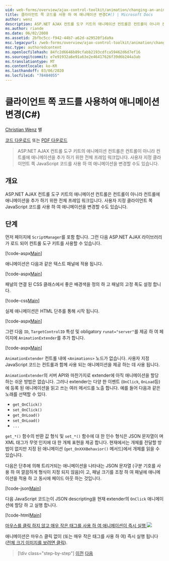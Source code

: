```yaml
---
uid: web-forms/overview/ajax-control-toolkit/animation/changing-an-animation-using-client-side-code-cs
title: 클라이언트 쪽 코드를 사용 하 여 애니메이션 변경C#() | Microsoft Docs
author: wenz
description: ASP.NET AJAX 컨트롤 도구 키트의 애니메이션 컨트롤은 컨트롤이 아니라 컨트롤에 애니메이션을 추가 하기 위한 전체 프레임 워크입니다. 애니메이션을 사용할 수도 있습니다.
ms.author: riande
ms.date: 06/02/2008
ms.assetid: 2bfbc5cc-f942-44b7-a62d-a29520f1da9a
msc.legacyurl: /web-forms/overview/ajax-control-toolkit/animation/changing-an-animation-using-client-side-code-cs
msc.type: authoredcontent
ms.openlocfilehash: 84fc2d6646b89cfabb2193cdfca59462d6d7ef16
ms.sourcegitcommit: e7e91932a6e91a63e2e46417626f39d6b244a3ab
ms.translationtype: MT
ms.contentlocale: ko-KR
ms.lasthandoff: 03/06/2020
ms.locfileid: "78484055"
---
```

# <a name="changing-an-animation-using-client-side-code-c"></a>클라이언트 쪽 코드를 사용하여 애니메이션 변경(C#)

[Christian Wenz](https://github.com/wenz) 별

[코드 다운로드](https://download.microsoft.com/download/f/9/a/f9a26acd-8df4-4484-8a18-199e4598f411/Animation11.cs.zip) 또는 [PDF 다운로드](https://download.microsoft.com/download/6/7/1/6718d452-ff89-4d3f-a90e-c74ec2d636a3/animation11CS.pdf)

> ASP.NET AJAX 컨트롤 도구 키트의 애니메이션 컨트롤은 컨트롤이 아니라 컨트롤에 애니메이션을 추가 하기 위한 전체 프레임 워크입니다. 사용자 지정 클라이언트 쪽 JavaScript 코드를 사용 하 여 애니메이션을 변경할 수도 있습니다.

## <a name="overview"></a>개요

ASP.NET AJAX 컨트롤 도구 키트의 애니메이션 컨트롤은 컨트롤이 아니라 컨트롤에 애니메이션을 추가 하기 위한 전체 프레임 워크입니다. 사용자 지정 클라이언트 쪽 JavaScript 코드를 사용 하 여 애니메이션을 변경할 수도 있습니다.

## <a name="steps"></a>단계

먼저 페이지에 `ScriptManager`를 포함 합니다. 그런 다음 ASP.NET AJAX 라이브러리가 로드 되어 컨트롤 도구 키트를 사용할 수 있습니다.

[!code-aspx[Main](changing-an-animation-using-client-side-code-cs/samples/sample1.aspx)]

애니메이션은 다음과 같은 텍스트 패널에 적용 됩니다.

[!code-aspx[Main](changing-an-animation-using-client-side-code-cs/samples/sample2.aspx)]

패널의 연결 된 CSS 클래스에서 좋은 배경색을 정의 하 고 패널의 고정 폭도 설정 합니다.

[!code-css[Main](changing-an-animation-using-client-side-code-cs/samples/sample3.css)]

실제 애니메이션은 HTML 단추를 통해 시작 됩니다.

[!code-aspx[Main](changing-an-animation-using-client-side-code-cs/samples/sample4.aspx)]

그런 다음 `ID`, `TargetControlID` 특성 및 obligatory `runat="server"`를 제공 하 여 페이지에 `AnimationExtender`를 추가 합니다.

[!code-aspx[Main](changing-an-animation-using-client-side-code-cs/samples/sample5.aspx)]

`AnimationExtender` 컨트롤 내에 `<Animations>` 노드가 없습니다. 사용자 지정 JavaScript 코드는 컨트롤과 함께 사용 되는 애니메이션을 제공 하는 데 사용 됩니다.

`AnimationExtender`의 서버 API와 마찬가지로 extender에 아직 애니메이션을 할당 하는 쉬운 방법은 없습니다. 그러나 extender는 다양 한 이벤트 (`OnClick`, `OnLoad`등)에 등록 된 애니메이션을 읽고 쓰는 여러 메서드를 노출 합니다. 예를 들어 다음과 같은 노래를 선택할 수 있다.

- `get_OnClick()`
- `set_OnClick()`
- `get_OnLoad()`
- `set_OnLoad()`
- `...`

`get_*()` 함수의 반환 값 형식 및 `set_*()` 함수에 대 한 인수 형식은 JSON 문자열이 며 XML 태그가 무엇 인지에 대 한 개체 표현을 제공 합니다. 현재에서는 개체를 전달할 방법이 없지만 지정 된 애니메이션 (`get_OnXXXBehavior()` 메서드)에서 개체를 읽을 수 있습니다.

다음은 단추에 의해 트리거되는 애니메이션을 나타내는 JSON 문자열 (구분 기호를 사용 하 여 깔끔하게 형식이 지정 되지 않음)이 고, 패널 크기를 조정 하 여 패널에 애니메이션을 적용 하 고 동시에 페이드 아웃 하는 것입니다.

[!code-json[Main](changing-an-animation-using-client-side-code-cs/samples/sample6.json)]

다음 JavaScript 코드는이 JSON descripting을 현재 extender의 `OnClick` 애니메이션에 할당 하 고 실행 합니다.

[!code-html[Main](changing-an-animation-using-client-side-code-cs/samples/sample7.html)]

[마우스를 클릭 하지 않고 매우 작은 태그를 사용 하 여 애니메이션이 즉시 실행 ![](changing-an-animation-using-client-side-code-cs/_static/image2.png)](changing-an-animation-using-client-side-code-cs/_static/image1.png)

애니메이션은 마우스 클릭 없이 (또는 매우 작은 태그를 사용 하 여) 즉시 실행 됩니다 ([전체 크기 이미지를 보려면 클릭](changing-an-animation-using-client-side-code-cs/_static/image3.png)).

> [!div class="step-by-step"]
> [이전](executing-animations-using-client-side-code-cs.md)
> [다음](animating-an-updatepanel-control-cs.md)
